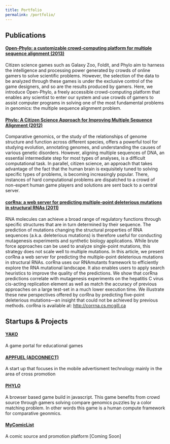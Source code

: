 ```yaml
---
title: Portfolio
permalink: /portfolio/
---
```

<div class='row'>
    <div class='col-md-10 col-md-offset-1'>
        <h2>Publications</h3>
            <div class='row'>
                <div class='col-md-12'>
                    <h4><a href='http://genomebiology.com/2013/14/10/R116/abstract#'>Open-Phylo: a customizable crowd-computing platform for multiple sequence alignment (2013)</a></h4>
                    <p>
                        Citizen science games such as Galaxy Zoo, Foldit, and Phylo aim to harness the intelligence and processing power generated by crowds of online gamers to solve scientific problems. However, the selection of the data to be analyzed through these games is under the exclusive control of the game designers, and so are the results produced by gamers. Here, we introduce Open-Phylo, a freely accessible crowd-computing platform that enables any scientist to enter our system and use crowds of gamers to assist computer programs in solving one of the most fundamental problems in genomics: the multiple sequence alignment problem.
                    </p>
                </div>
                <div class='col-md-12'>
                    <h4><a href='http://www.plosone.org/article/info:doi/10.1371/journal.pone.0031362;jsessionid=FECD50FB666D45D24BF9B65021279DE2'>Phylo: A Citizen Science Approach for Improving Multiple Sequence Alignment (2012)</a></h4>
                    <p>
                        Comparative genomics, or the study of the relationships of genome structure and function across different species, offers a powerful tool for studying evolution, annotating genomes, and understanding the causes of various genetic disorders. However, aligning multiple sequences of DNA, an essential intermediate step for most types of analyses, is a difficult computational task. In parallel, citizen science, an approach that takes advantage of the fact that the human brain is exquisitely tuned to solving specific types of problems, is becoming increasingly popular. There, instances of hard computational problems are dispatched to a crowd of non-expert human game players and solutions are sent back to a central server.
                    </p>
                </div>
                <div class='col-md-12'>
                    <h4><a href='http://nar.oxfordjournals.org/content/39/suppl_2/W160'>corRna: a web server for predicting multiple-point deleterious mutations in structural RNAs (2011)</a></h4>
                    <p>
                        RNA molecules can achieve a broad range of regulatory functions through specific structures that are in turn determined by their sequence. The prediction of mutations changing the structural properties of RNA sequences (a.k.a. deleterious mutations) is therefore useful for conducting mutagenesis experiments and synthetic biology applications. While brute force approaches can be used to analyze single-point mutations, this strategy does not scale well to multiple mutations. In this article, we present corRna a web server for predicting the multiple-point deleterious mutations in structural RNAs. corRna uses our RNAmutants framework to efficiently explore the RNA mutational landscape. It also enables users to apply search heuristics to improve the quality of the predictions. We show that corRna predictions correlate with mutagenesis experiments on the hepatitis C virus cis-acting replication element as well as match the accuracy of previous approaches on a large test-set in a much lower execution time. We illustrate these new perspectives offered by corRna by predicting five-point deleterious mutations—an insight that could not be achieved by previous methods. corRna is available at: <a href='http://corrna.cs.mcgill.ca'>http://corrna.cs.mcgill.ca</a>
                    </p>
                </div>
            </div>
        <h2>Startups & Projects</h2>
        <div class='row'>
            <div class='col-md-12'>
                <h4><a href='http://yako.io'>YAKO</a></h4>
                <p>
                    A game portal for educational games
                </p>
            </div>
            <div class='col-md-12'>
                <h4><a href='http://appfuel.me'>APPFUEL (ADCONNECT)</a></h4>
                <p>
                    A start up that focuses in the mobile advertisment technology mainly in the area of cross promotion
                </p>
            </div>
            <div class='col-md-12'>
                <h4><a href='http://phylo.cs.mcgill.ca'>PHYLO</a></h4>
                <p>
                    A browser based game build in javascript.  This game benefits from crowd source through gamers solving compare genomics puzzles by a color matching problem.  In other words this game is a human compute framework for comparative geonmics. 
                </p>
            </div>
            <div class='col-md-12'>
                <h4><a href='http://mycomiclist.net'>MyComicList</a></h4>
                <p>
                    A comic source and promotion platform [Coming Soon]
                </p>
            </div>
        </div>
    </div>
</div>